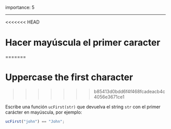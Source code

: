 importance: 5

---

<<<<<<< HEAD
# Hacer mayúscula el primer caracter
=======
# Uppercase the first character
>>>>>>> b85413d0bdd6f4f468fcadeacb4c4056e3671ce1

Escribe una función `ucFirst(str)` que devuelva el string `str` con el primer carácter en mayúscula, por ejemplo:

```js
ucFirst("john") == "John";
```
